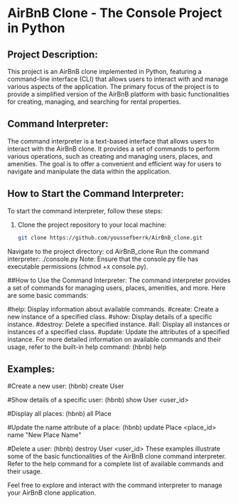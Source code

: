 # AirBnB Clone - The Console Project in Python

## Project Description:

This project is an AirBnB clone implemented in Python, featuring a command-line interface (CLI) that allows users to interact with and manage various aspects of the application. The primary focus of the project is to provide a simplified version of the AirBnB platform with basic functionalities for creating, managing, and searching for rental properties.

## Command Interpreter:

The command interpreter is a text-based interface that allows users to interact with the AirBnB clone. It provides a set of commands to perform various operations, such as creating and managing users, places, and amenities. The goal is to offer a convenient and efficient way for users to navigate and manipulate the data within the application.

## How to Start the Command Interpreter:

To start the command interpreter, follow these steps:

1. Clone the project repository to your local machine:

   ```bash
   git clone https://github.com/youssefberrk/AirBnB_clone.git

Navigate to the project directory:
cd AirBnB_clone
Run the command interpreter:
./console.py
Note: Ensure that the console.py file has executable permissions (chmod +x console.py).

##How to Use the Command Interpreter:
The command interpreter provides a set of commands for managing users, places, amenities, and more. Here are some basic commands:

#help: Display information about available commands.
#create: Create a new instance of a specified class.
#show: Display details of a specific instance.
#destroy: Delete a specified instance.
#all: Display all instances or instances of a specified class.
#update: Update the attributes of a specified instance.
For more detailed information on available commands and their usage, refer to the built-in help command:
(hbnb) help

## Examples:

#Create a new user:
(hbnb) create User

#Show details of a specific user:
(hbnb) show User <user_id>

#Display all places:
(hbnb) all Place

#Update the name attribute of a place:
(hbnb) update Place <place_id> name "New Place Name"

#Delete a user:
(hbnb) destroy User <user_id>
These examples illustrate some of the basic functionalities of the AirBnB clone command interpreter. Refer to the help command for a complete list of available commands and their usage.

Feel free to explore and interact with the command interpreter to manage your AirBnB clone application.






